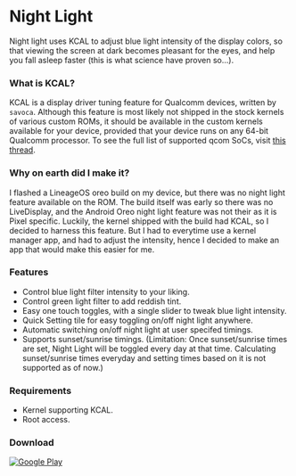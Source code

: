 # Night Light
Night light uses KCAL to adjust blue light intensity of the display colors, so that viewing the screen at dark becomes pleasant for the eyes, and help you fall asleep faster (this is what science have proven so...).

### What is KCAL?
KCAL is a display driver tuning feature for Qualcomm devices, written by `savoca`. Although this feature is most likely not shipped in the stock kernels of various custom ROMs, it should be available in the custom kernels available for your device, provided that your device runs on any 64-bit Qualcomm processor. To see the full list of supported qcom SoCs, visit [this thread](https://forum.xda-developers.com/android/software-hacking/dev-kcal-advanced-color-control-t3032080).

### Why on earth did I make it?
I flashed a LineageOS oreo build on my device, but there was no night light feature available on the ROM. The build itself was early so there was no LiveDisplay, and the Android Oreo night light feature was not their as it is Pixel specific. Luckily, the kernel shipped with the build had KCAL, so I decided to harness this feature. But I had to everytime use a kernel manager app, and had to adjust the intensity, hence I decided to make an app that would make this easier for me.

### Features
* Control blue light filter intensity to your liking.
* Control green light filter to add reddish tint.
* Easy one touch toggles, with a single slider to tweak blue light intensity.
* Quick Setting tile for easy toggling on/off night light anywhere.
* Automatic switching on/off night light at user specifed timings.
* Supports sunset/sunrise timings. (Limitation: Once sunset/sunrise times are set, Night Light will be toggled every day at that time. Calculating sunset/sunrise times everyday and setting times based on it is not supported as of now.)

### Requirements
* Kernel supporting KCAL.
* Root access.

### Download
[![Google Play](http://developer.android.com/images/brand/en_generic_rgb_wo_60.png)](https://play.google.com/store/apps/details?id=com.corphish.nightlight.generic)
